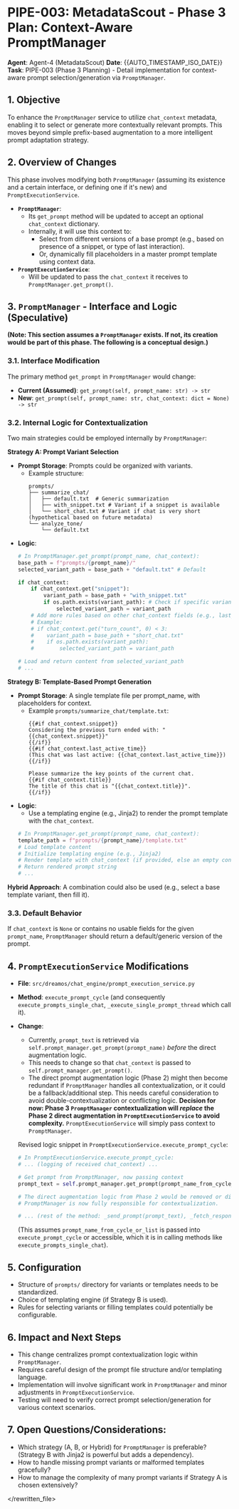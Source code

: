 # PIPE-003: MetadataScout - Phase 3 Plan: Context-Aware PromptManager

**Agent**: Agent-4 (MetadataScout)
**Date**: {{AUTO_TIMESTAMP_ISO_DATE}}
**Task**: PIPE-003 (Phase 3 Planning) - Detail implementation for context-aware prompt selection/generation via `PromptManager`.

## 1. Objective

To enhance the `PromptManager` service to utilize `chat_context` metadata, enabling it to select or generate more contextually relevant prompts. This moves beyond simple prefix-based augmentation to a more intelligent prompt adaptation strategy.

## 2. Overview of Changes

This phase involves modifying both `PromptManager` (assuming its existence and a certain interface, or defining one if it's new) and `PromptExecutionService`.

*   **`PromptManager`**:
    *   Its `get_prompt` method will be updated to accept an optional `chat_context` dictionary.
    *   Internally, it will use this context to:
        *   Select from different versions of a base prompt (e.g., based on presence of a snippet, or type of last interaction).
        *   Or, dynamically fill placeholders in a master prompt template using context data.
*   **`PromptExecutionService`**:
    *   Will be updated to pass the `chat_context` it receives to `PromptManager.get_prompt()`.

## 3. `PromptManager` - Interface and Logic (Speculative)

**(Note: This section assumes a `PromptManager` exists. If not, its creation would be part of this phase. The following is a conceptual design.)**

### 3.1. Interface Modification

The primary method `get_prompt` in `PromptManager` would change:

*   **Current (Assumed)**: `get_prompt(self, prompt_name: str) -> str`
*   **New**: `get_prompt(self, prompt_name: str, chat_context: dict = None) -> str`

### 3.2. Internal Logic for Contextualization

Two main strategies could be employed internally by `PromptManager`:

**Strategy A: Prompt Variant Selection**

*   **Prompt Storage**: Prompts could be organized with variants.
    *   Example structure:
        ```
        prompts/
        ├── summarize_chat/
        │   ├── default.txt  # Generic summarization
        │   ├── with_snippet.txt # Variant if a snippet is available
        │   └── short_chat.txt # Variant if chat is very short (hypothetical based on future metadata)
        └── analyze_tone/
            └── default.txt
        ```
*   **Logic**:
    ```python
    # In PromptManager.get_prompt(prompt_name, chat_context):
    base_path = f"prompts/{prompt_name}/"
    selected_variant_path = base_path + "default.txt" # Default

    if chat_context:
        if chat_context.get("snippet"):
            variant_path = base_path + "with_snippet.txt"
            if os.path.exists(variant_path): # Check if specific variant exists
                selected_variant_path = variant_path
        # Add more rules based on other chat_context fields (e.g., last_active_time, future turn_count)
        # Example:
        # if chat_context.get("turn_count", 0) < 3:
        #    variant_path = base_path + "short_chat.txt"
        #    if os.path.exists(variant_path):
        #        selected_variant_path = variant_path
    
    # Load and return content from selected_variant_path
    # ...
    ```

**Strategy B: Template-Based Prompt Generation**

*   **Prompt Storage**: A single template file per prompt_name, with placeholders for context.
    *   Example `prompts/summarize_chat/template.txt`:
        ```
        {{#if chat_context.snippet}}
        Considering the previous turn ended with: "{{chat_context.snippet}}"
        {{/if}}
        {{#if chat_context.last_active_time}}
        (This chat was last active: {{chat_context.last_active_time}})
        {{/if}}

        Please summarize the key points of the current chat.
        {{#if chat_context.title}}
        The title of this chat is "{{chat_context.title}}".
        {{/if}}
        ```
*   **Logic**:
    *   Use a templating engine (e.g., Jinja2) to render the prompt template with the `chat_context`.
    ```python
    # In PromptManager.get_prompt(prompt_name, chat_context):
    template_path = f"prompts/{prompt_name}/template.txt"
    # Load template content
    # Initialize templating engine (e.g., Jinja2)
    # Render template with chat_context (if provided, else an empty context)
    # Return rendered prompt string
    # ...
    ```

**Hybrid Approach**: A combination could also be used (e.g., select a base template variant, then fill it).

### 3.3. Default Behavior
If `chat_context` is `None` or contains no usable fields for the given `prompt_name`, `PromptManager` should return a default/generic version of the prompt.

## 4. `PromptExecutionService` Modifications

*   **File**: `src/dreamos/chat_engine/prompt_execution_service.py`
*   **Method**: `execute_prompt_cycle` (and consequently `execute_prompts_single_chat`, `_execute_single_prompt_thread` which call it).
*   **Change**:
    *   Currently, `prompt_text` is retrieved via `self.prompt_manager.get_prompt(prompt_name)` *before* the direct augmentation logic.
    *   This needs to change so that `chat_context` is passed to `self.prompt_manager.get_prompt()`.
    *   The direct prompt augmentation logic (Phase 2) might then become redundant if `PromptManager` handles all contextualization, or it could be a fallback/additional step. This needs careful consideration to avoid double-contextualization or conflicting logic. **Decision for now: Phase 3 `PromptManager` contextualization will *replace* the Phase 2 direct augmentation in `PromptExecutionService` to avoid complexity.** `PromptExecutionService` will simply pass context to `PromptManager`.

    Revised logic snippet in `PromptExecutionService.execute_prompt_cycle`:
    ```python
    # In PromptExecutionService.execute_prompt_cycle:
    # ... (logging of received chat_context) ...

    # Get prompt from PromptManager, now passing context
    prompt_text = self.prompt_manager.get_prompt(prompt_name_from_cycle_or_list, context=chat_context) # Assuming prompt_name is available

    # The direct augmentation logic from Phase 2 would be removed or disabled if
    # PromptManager is now fully responsible for contextualization.

    # ... (rest of the method: _send_prompt(prompt_text), _fetch_response, etc.) ...
    ```
    (This assumes `prompt_name_from_cycle_or_list` is passed into `execute_prompt_cycle` or accessible, which it is in calling methods like `execute_prompts_single_chat`).

## 5. Configuration

*   Structure of `prompts/` directory for variants or templates needs to be standardized.
*   Choice of templating engine (if Strategy B is used).
*   Rules for selecting variants or filling templates could potentially be configurable.

## 6. Impact and Next Steps

*   This change centralizes prompt contextualization logic within `PromptManager`.
*   Requires careful design of the prompt file structure and/or templating language.
*   Implementation will involve significant work in `PromptManager` and minor adjustments in `PromptExecutionService`.
*   Testing will need to verify correct prompt selection/generation for various context scenarios.

## 7. Open Questions/Considerations:
*   Which strategy (A, B, or Hybrid) for `PromptManager` is preferable? (Strategy B with Jinja2 is powerful but adds a dependency).
*   How to handle missing prompt variants or malformed templates gracefully?
*   How to manage the complexity of many prompt variants if Strategy A is chosen extensively?

</rewritten_file> 